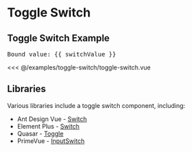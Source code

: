 <script setup>
import { ref } from 'vue'
import BasicToggleSwitch from './toggle-switch.vue'

const switchValue = ref(true)
</script>
# Toggle Switch

## Toggle Switch Example

<live-example>
  <basic-toggle-switch v-model="switchValue" />
  <pre>Bound value: {{ switchValue }}</pre>
</live-example>

<<< @/examples/toggle-switch/toggle-switch.vue

<!--
## Vue Patterns

## Missing Functionality

## Related Components
-->

## Libraries

Various libraries include a toggle switch component, including:

- Ant Design Vue - [Switch](https://2x.antdv.com/components/switch)
- Element Plus - [Switch](https://element-plus.org/#/en-US/component/switch)
- Quasar - [Toggle](https://quasar.dev/vue-components/toggle)
- PrimeVue - [InputSwitch](https://primefaces.org/primevue/showcase/#/inputswitch)
